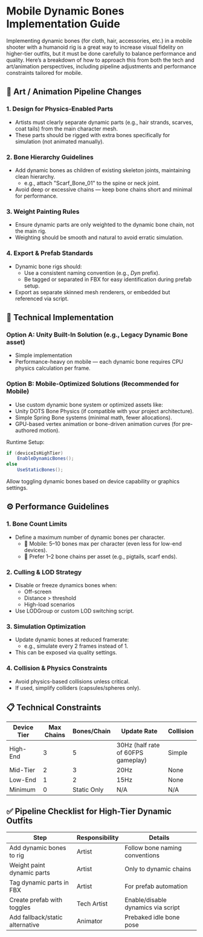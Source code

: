 # Mobile Dynamic Bones Implementation Guide

Implementing dynamic bones (for cloth, hair, accessories, etc.) in a mobile shooter with a humanoid rig is a great way to increase visual fidelity on higher-tier outfits, but it must be done carefully to balance performance and quality.
Here’s a breakdown of how to approach this from both the tech and art/animation perspectives, including pipeline adjustments and performance constraints tailored for mobile.

## 🎨 Art / Animation Pipeline Changes
### 1. Design for Physics-Enabled Parts
- Artists must clearly separate dynamic parts (e.g., hair strands, scarves, coat tails) from the main character mesh.
- These parts should be rigged with extra bones specifically for simulation (not animated manually).
### 2. Bone Hierarchy Guidelines
- Add dynamic bones as children of existing skeleton joints, maintaining clean hierarchy.
  + e.g., attach "Scarf_Bone_01" to the spine or neck joint.
- Avoid deep or excessive chains — keep bone chains short and minimal for performance.
### 3. Weight Painting Rules
- Ensure dynamic parts are only weighted to the dynamic bone chain, not the main rig.
- Weighting should be smooth and natural to avoid erratic simulation.
### 4. Export & Prefab Standards
- Dynamic bone rigs should:
  + Use a consistent naming convention (e.g., _Dyn_ prefix).
  + Be tagged or separated in FBX for easy identification during prefab setup.
- Export as separate skinned mesh renderers, or embedded but referenced via script.

## 🔧 Technical Implementation
### Option A: Unity Built-In Solution (e.g., Legacy Dynamic Bone asset)
- Simple implementation
- Performance-heavy on mobile — each dynamic bone requires CPU physics calculation per frame.
### Option B: Mobile-Optimized Solutions (Recommended for Mobile)
- Use custom dynamic bone system or optimized assets like:
- Unity DOTS Bone Physics (if compatible with your project architecture).
- Simple Spring Bone systems (minimal math, fewer allocations).
- GPU-based vertex animation or bone-driven animation curves (for pre-authored motion).
  
Runtime Setup:
```csharp
if (deviceIsHighTier)
    EnableDynamicBones();
else
    UseStaticBones();
 ```
Allow toggling dynamic bones based on device capability or graphics settings.

## ⚙️ Performance Guidelines
### 1. Bone Count Limits
- Define a maximum number of dynamic bones per character.
  + 📱 Mobile: 5–10 bones max per character (even less for low-end devices).
  + 🧍 Prefer 1–2 bone chains per asset (e.g., pigtails, scarf ends).
### 2. Culling & LOD Strategy
- Disable or freeze dynamics bones when:
  + Off-screen
  + Distance > threshold
  + High-load scenarios
- Use LODGroup or custom LOD switching script.
### 3. Simulation Optimization
- Update dynamic bones at reduced framerate:
  + e.g., simulate every 2 frames instead of 1.
- This can be exposed via quality settings.
### 4. Collision & Physics Constraints
- Avoid physics-based collisions unless critical.
- If used, simplify colliders (capsules/spheres only).

## 📋 Technical Constraints

| Device Tier | Max Chains | Bones/Chain | Update Rate | Collision |
|-------------|------------|-------------|-------------|-----------|
| High-End    | 3         | 5           | 30Hz (half rate of 60FPS gameplay) | Simple    |
| Mid-Tier    | 2         | 3           | 20Hz        | None      |
| Low-End     | 1         | 2           | 15Hz        | None      |
| Minimum     | 0         | Static Only  | N/A         | N/A       |

## ✅ Pipeline Checklist for High-Tier Dynamic Outfits

| Step | Responsibility | Details |
|------|---------------|----------|
| Add dynamic bones to rig | Artist | Follow bone naming conventions |
| Weight paint dynamic parts | Artist | Only to dynamic chains |
| Tag dynamic parts in FBX | Artist | For prefab automation |
| Create prefab with toggles | Tech Artist | Enable/disable dynamics via script |
| Add fallback/static alternative | Animator | Prebaked idle bone pose |
